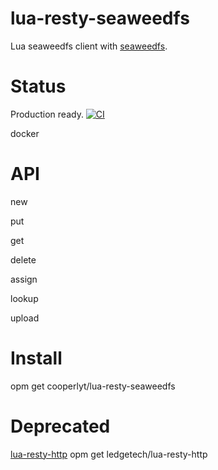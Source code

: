 # lua-resty-seaweedfs

Lua seaweedfs client with [seaweedfs](https://github.com/seaweedfs/seaweedfs).

Status
=======
Production ready.
[![CI](https://github.com/cooperlyt/lua-resty-seaweedfs/blob/main/.github/workflows/seaweedfs-gateway.yml/badge.svg)](https://github.com/cooperlyt/lua-resty-seaweedfs/actions)

docker 

API
=======

new

put

get

delete

assign

lookup

upload


Install
=======
  opm get cooperlyt/lua-resty-seaweedfs

Deprecated
=======
  [lua-resty-http](https://github.com/ledgetech/lua-resty-http)
  opm get ledgetech/lua-resty-http